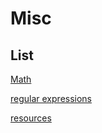 # Misc
## List

[Math](misc/math/README_math.md)

[regular expressions](README_regular_expressions)

[resources](misc/resources.md)
